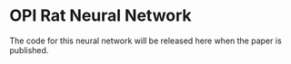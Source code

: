 # **OPI Rat Neural Network**
The code for this neural network will be released here when the paper is published.
